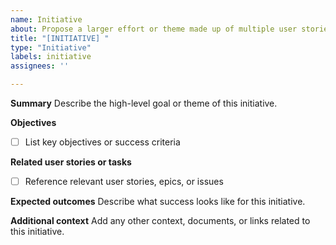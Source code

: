 ```yaml
---
name: Initiative
about: Propose a larger effort or theme made up of multiple user stories or tasks
title: "[INITIATIVE] "
type: "Initiative"
labels: initiative
assignees: ''

---
```


**Summary**
Describe the high-level goal or theme of this initiative.

**Objectives**
- [ ] List key objectives or success criteria

**Related user stories or tasks**
- [ ] Reference relevant user stories, epics, or issues

**Expected outcomes**
Describe what success looks like for this initiative.

**Additional context**
Add any other context, documents, or links related to this initiative.
